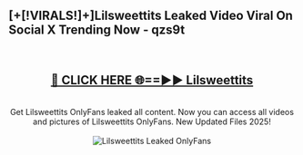 <h2>[+[!VIRALS!]+]Lilsweettits Leaked Video Viral On Social X Trending Now - qzs9t</h2>
<br>
<div align="center">
<h2><a href="https://libra.edu.pl?Lilsweettits" rel="nofollow">🔴 CLICK HERE 🌐==►► Lilsweettits</a></h2>
<br>
Get Lilsweettits OnlyFans leaked all content. Now you can access all videos and pictures of Lilsweettits OnlyFans. New Updated Files 2025!
<br>
<br>
<a href="https://libra.edu.pl?Lilsweettits" rel="nofollow" data-target="animated-image.originalLink"><img src="https://i.ibb.co.com/WyWwxjT/player-gif2.gif" alt="Lilsweettits Leaked OnlyFans" style="max-width: 100%; display: inline-block;" data-target="animated-image.originalImage"></a>
</div>
<br>